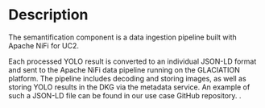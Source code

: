 # Description
The semantification component is a data ingestion pipeline built with Apache NiFi for UC2. 

Each processed YOLO result is converted to an individual JSON-LD format and sent
to the Apache NiFi data pipeline running on the GLACIATION platform. The pipeline
includes decoding and storing images, as well as storing YOLO results in the DKG via
the metadata service. An example of such a JSON-LD file can be found in our use
case GitHub repository.
.

